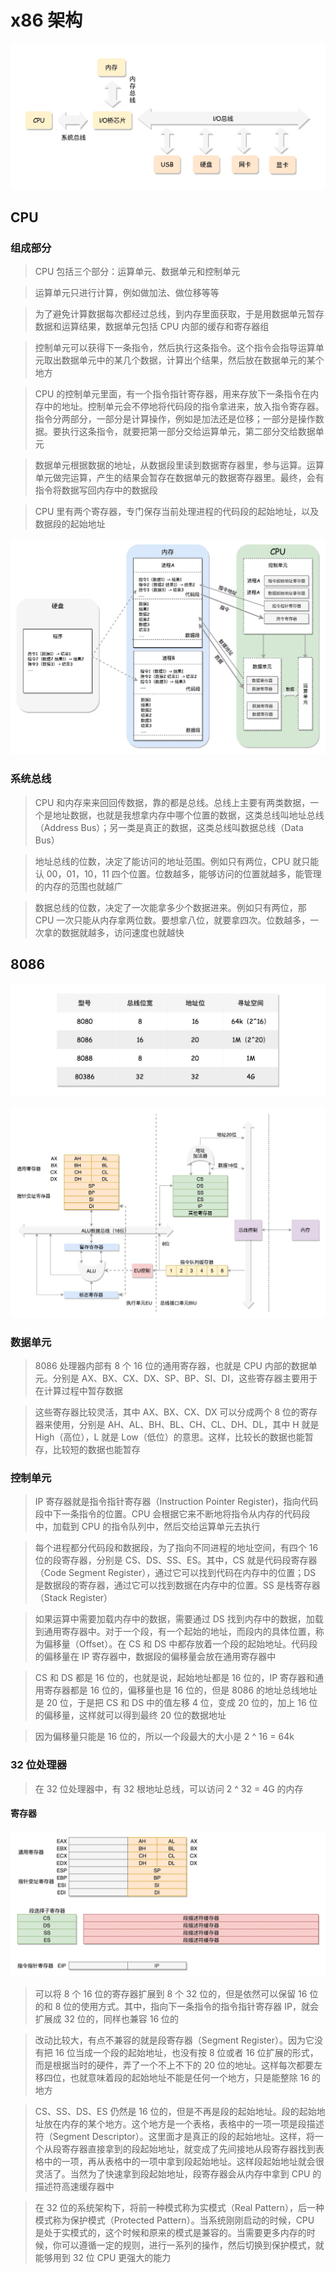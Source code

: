 # x86 架构

![](media/16604419946997/16604420116544.jpg)

## CPU
### 组成部分

> CPU 包括三个部分：运算单元、数据单元和控制单元

> 运算单元只进行计算，例如做加法、做位移等等

> 为了避免计算数据每次都经过总线，到内存里面获取，于是用数据单元暂存数据和运算结果，数据单元包括 CPU 内部的缓存和寄存器组

> 控制单元可以获得下一条指令，然后执行这条指令。这个指令会指导运算单元取出数据单元中的某几个数据，计算出个结果，然后放在数据单元的某个地方

> CPU 的控制单元里面，有一个指令指针寄存器，用来存放下一条指令在内存中的地址。控制单元会不停地将代码段的指令拿进来，放入指令寄存器。指令分两部分，一部分是计算操作，例如是加法还是位移；一部分是操作数据。要执行这条指令，就要把第一部分交给运算单元，第二部分交给数据单元

> 数据单元根据数据的地址，从数据段里读到数据寄存器里，参与运算。运算单元做完运算，产生的结果会暂存在数据单元的数据寄存器里。最终，会有指令将数据写回内存中的数据段

> CPU 里有两个寄存器，专门保存当前处理进程的代码段的起始地址，以及数据段的起始地址

![](media/16604419946997/16604430382898.jpg)

### 系统总线
> CPU 和内存来来回回传数据，靠的都是总线。总线上主要有两类数据，一个是地址数据，也就是我想拿内存中哪个位置的数据，这类总线叫地址总线（Address Bus）；另一类是真正的数据，这类总线叫数据总线（Data Bus）

> 地址总线的位数，决定了能访问的地址范围。例如只有两位，CPU 就只能认 00，01，10，11 四个位置。位数越多，能够访问的位置就越多，能管理的内存的范围也就越广

> 数据总线的位数，决定了一次能拿多少个数据进来。例如只有两位，那 CPU 一次只能从内存拿两位数。要想拿八位，就要拿四次。位数越多，一次拿的数据就越多，访问速度也就越快

## 8086

![](media/16604419946997/16604431576034.jpg)

![](media/16604419946997/16604431703208.jpg)

### 数据单元
> 8086 处理器内部有 8 个 16 位的通用寄存器，也就是 CPU 内部的数据单元。分别是 AX、BX、CX、DX、SP、BP、SI、DI，这些寄存器主要用于在计算过程中暂存数据

> 这些寄存器比较灵活，其中 AX、BX、CX、DX 可以分成两个 8 位的寄存器来使用，分别是 AH、AL、BH、BL、CH、CL、DH、DL，其中 H 就是 High（高位），L 就是 Low（低位）的意思。这样，比较长的数据也能暂存，比较短的数据也能暂存

### 控制单元
> IP 寄存器就是指令指针寄存器（Instruction Pointer Register)，指向代码段中下一条指令的位置。CPU 会根据它来不断地将指令从内存的代码段中，加载到 CPU 的指令队列中，然后交给运算单元去执行

> 每个进程都分代码段和数据段，为了指向不同进程的地址空间，有四个 16 位的段寄存器，分别是 CS、DS、SS、ES。其中，CS 就是代码段寄存器（Code Segment Register），通过它可以找到代码在内存中的位置；DS 是数据段的寄存器，通过它可以找到数据在内存中的位置。SS 是栈寄存器（Stack Register）

> 如果运算中需要加载内存中的数据，需要通过 DS 找到内存中的数据，加载到通用寄存器中。对于一个段，有一个起始的地址，而段内的具体位置，称为偏移量（Offset）。在 CS 和 DS 中都存放着一个段的起始地址。代码段的偏移量在 IP 寄存器中，数据段的偏移量会放在通用寄存器中

> CS 和 DS 都是 16 位的，也就是说，起始地址都是 16 位的，IP 寄存器和通用寄存器都是 16 位的，偏移量也是 16 位的，但是 8086 的地址总线地址是 20 位，于是把 CS 和 DS 中的值左移 4 位，变成 20 位的，加上 16 位的偏移量，这样就可以得到最终 20 位的数据地址

> 因为偏移量只能是 16 位的，所以一个段最大的大小是 2 ^ 16 = 64k

### 32 位处理器
> 在 32 位处理器中，有 32 根地址总线，可以访问 2 ^ 32 = 4G 的内存

#### 寄存器
![](media/16604419946997/16604443341805.jpg)

> 可以将 8 个 16 位的寄存器扩展到 8 个 32 位的，但是依然可以保留 16 位的和 8 位的使用方式。其中，指向下一条指令的指令指针寄存器 IP，就会扩展成 32 位的，同样也兼容 16 位的

> 改动比较大，有点不兼容的就是段寄存器（Segment Register）。因为它没有把 16 位当成一个段的起始地址，也没有按 8 位或者 16 位扩展的形式，而是根据当时的硬件，弄了一个不上不下的 20 位的地址。这样每次都要左移四位，也就意味着段的起始地址不能是任何一个地方，只是能整除 16 的地方

> CS、SS、DS、ES 仍然是 16 位的，但是不再是段的起始地址。段的起始地址放在内存的某个地方。这个地方是一个表格，表格中的一项一项是段描述符（Segment Descriptor）。这里面才是真正的段的起始地址。这样，将一个从段寄存器直接拿到的段起始地址，就变成了先间接地从段寄存器找到表格中的一项，再从表格中的一项中拿到段起始地址。这样段起始地址就会很灵活了。当然为了快速拿到段起始地址，段寄存器会从内存中拿到 CPU 的描述符高速缓存器中

> 在 32 位的系统架构下，将前一种模式称为实模式（Real Pattern），后一种模式称为保护模式（Protected Pattern）。当系统刚刚启动的时候，CPU 是处于实模式的，这个时候和原来的模式是兼容的。当需要更多内存的时候，你可以遵循一定的规则，进行一系列的操作，然后切换到保护模式，就能够用到 32 位 CPU 更强大的能力